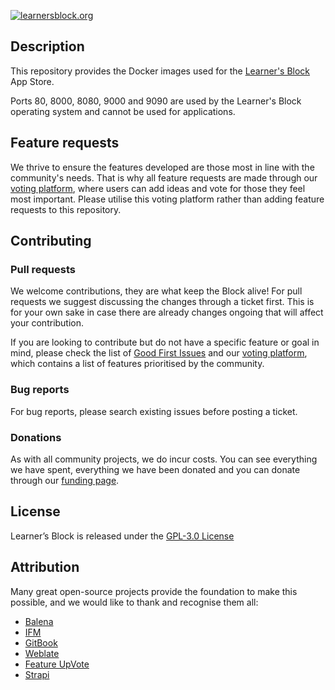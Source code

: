 [![learnersblock.org](https://learnersblock.org/images/lb-logo-full.svg)](https://learnersblock.org)

## Description

This repository provides the Docker images used for the [Learner's Block](https://learnersblock.org) App Store.

Ports 80, 8000, 8080, 9000 and 9090 are used by the Learner's Block operating system and cannot be used for applications. 

## Feature requests

We thrive to ensure the features developed are those most in line with the community's needs. That is why all feature requests are made through our [voting platform](https://vote.learnersblock.org), where users can add ideas and vote for those they feel most important. Please utilise this voting platform rather than adding feature requests to this repository. 

## Contributing

### Pull requests
We welcome contributions, they are what keep the Block alive! For pull requests we suggest discussing the changes through a ticket first. This is for your own sake in case there are already changes ongoing that will affect your contribution. 

If you are looking to contribute but do not have a specific feature or goal in mind, please check the list of [Good First Issues](https://github.com/LearnersBlock/learners-block/contribute) and our [voting platform](https://vote.learnersblock.org), which contains a list of features prioritised by the community.

### Bug reports

For bug reports, please search existing issues before posting a ticket.  

### Donations

As with all community projects, we do incur costs. You can see everything we have spent, everything we have been donated and you can donate through our [funding page](https://docs.learnersblock.org/about-us/how-we-are-funded). 

## License

Learner’s Block is released under the [GPL-3.0 License](https://github.com/LearnersBlock/learners-block/blob/main/LICENSE)

## Attribution

Many great open-source projects provide the foundation to make this possible, and we would like to thank and recognise them all:

* [Balena](https://www.balena.io/)
* [IFM](https://github.com/misterunknown/ifm/)
* [GitBook](http://gitbook.com)
* [Weblate](https://weblate.org)
* [Feature UpVote](https://featureupvote.com/)
* [Strapi](https://strapi.io)
